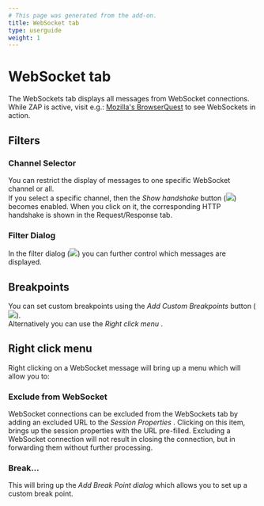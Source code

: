 ```yaml
---
# This page was generated from the add-on.
title: WebSocket tab
type: userguide
weight: 1
---
```


# WebSocket tab

The WebSockets tab displays all messages from WebSocket connections.
While ZAP is active, visit e.g.: [Mozilla's BrowserQuest](http://browserquest.mozilla.org/)
to see WebSockets in action.

## Filters

### Channel Selector

You can restrict the display of messages to one specific WebSocket channel or all.  
If you select a specific channel, then the _Show handshake_ button (![](/docs/desktop/addons/websockets/images/handshake.png)) becomes enabled. When you click on it, the corresponding HTTP handshake is shown in the Request/Response tab.

### Filter Dialog

In the filter dialog (![](/docs/desktop/addons/websockets/images/054.png)) you can further control which messages are displayed.

## Breakpoints

You can set custom breakpoints using the _Add Custom Breakpoints_ button (![](/docs/desktop/addons/websockets/images/break_add.png)).  
Alternatively you can use the _Right click menu_ .

## Right click menu

Right clicking on a WebSocket message will bring up a menu which will allow you to:

### Exclude from WebSocket

WebSocket connections can be excluded from the WebSockets tab by adding an excluded URL to the _Session Properties_ . Clicking on this item, brings up the session properties with the URL pre-filled. Excluding a WebSocket connection will not result in closing the connection, but in forwarding them without further processing.

### Break...

This will bring up the _Add Break Point dialog_ which allows you to set up a custom break point.
